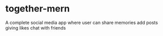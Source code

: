 # together-mern


A complete social media app where user can share memories add posts giving likes chat with friends



